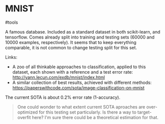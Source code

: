 # MNIST
#tools

A famous database. Included as a standard dataset in both scikit-learn, and tensorflow. Comes already split into training and testing sets (60000 and 10000 examples, respectively). It seems that to keep everything comparable, it is not common to change testing split for this set.

Links:
* A zoo of all thinkable approaches to classification, applied to this dataset, each shown with a reference and a test error rate: http://yann.lecun.com/exdb/mnist/index.html
* A similar collection of best results, achieved with different methods: https://paperswithcode.com/sota/image-classification-on-mnist

The current SOTA is about 0.2% error rate (1-accuracy).

> One could wonder to what extent current SOTA aproaches are over-optimized for this testing set particularly. Is there a way to target-overfit here? I'm sure there could be a theoretical estimation for that.
